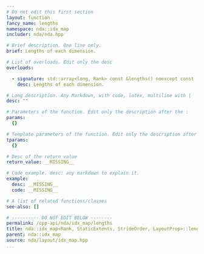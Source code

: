 ```yaml
---
# Do not edit this first section
layout: function
fancy_name: lengths
namespace: nda::idx_map
includer: nda/nda.hpp

# Brief description. One line only.
brief: Lengths of each dimension.

# List of overloads. Edit only the desc
overloads:

  - signature: std::array<long, Rank> const &lengths() noexcept const
    desc: Lengths of each dimension.

# Long description. Any Markdown, with code, latex, multiline with |
desc: ""

# Parameters of the function. Edit only the description after the :
params:
  {}

# Template parameters of the function. Edit only the description after the :
tparams:
  {}

# Desc of the return value
return_value: __MISSING__

# Code example. desc: any markdown to explain it.
example:
  desc: __MISSING__
  code: __MISSING__

# A list of related functions/classes
see-also: []

# ---------- DO NOT EDIT BELOW --------
permalink: /cpp-api/nda/idx_map/lengths
title: nda::idx_map<Rank, StaticExtents, StrideOrder, LayoutProp>::lengths
parent: nda::idx_map
source: nda/layout/idx_map.hpp
...
```


